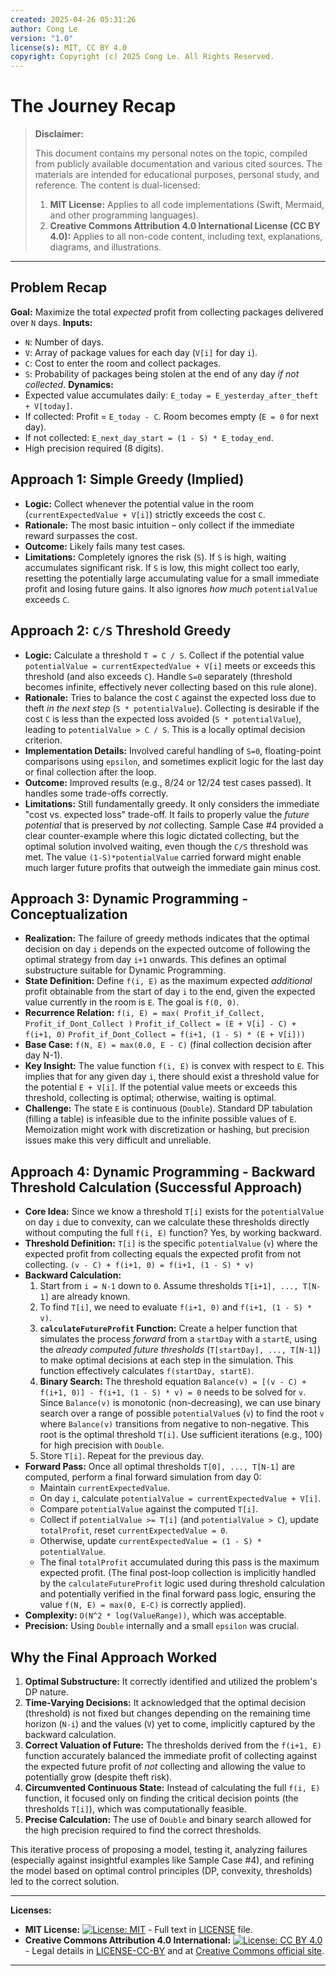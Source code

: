 ```yaml
---
created: 2025-04-26 05:31:26
author: Cong Le
version: "1.0"
license(s): MIT, CC BY 4.0
copyright: Copyright (c) 2025 Cong Le. All Rights Reserved.
---
```




# The Journey Recap
> **Disclaimer:**
>
> This document contains my personal notes on the topic,
> compiled from publicly available documentation and various cited sources.
> The materials are intended for educational purposes, personal study, and reference.
> The content is dual-licensed:
> 1. **MIT License:** Applies to all code implementations (Swift, Mermaid, and other programming languages).
> 2. **Creative Commons Attribution 4.0 International License (CC BY 4.0):** Applies to all non-code content, including text, explanations, diagrams, and illustrations.
---



## Problem Recap

**Goal:** Maximize the total *expected* profit from collecting packages delivered over `N` days.
**Inputs:**
*   `N`: Number of days.
*   `V`: Array of package values for each day (`V[i]` for day `i`).
*   `C`: Cost to enter the room and collect packages.
*   `S`: Probability of packages being stolen at the end of any day *if not collected*.
**Dynamics:**
*   Expected value accumulates daily: `E_today = E_yesterday_after_theft + V[today]`.
*   If collected: Profit = `E_today - C`. Room becomes empty (`E = 0` for next day).
*   If not collected: `E_next_day_start = (1 - S) * E_today_end`.
*   High precision required (8 digits).

## Approach 1: Simple Greedy (Implied)

*   **Logic:** Collect whenever the potential value in the room (`currentExpectedValue + V[i]`) strictly exceeds the cost `C`.
*   **Rationale:** The most basic intuition – only collect if the immediate reward surpasses the cost.
*   **Outcome:** Likely fails many test cases.
*   **Limitations:** Completely ignores the risk (`S`). If `S` is high, waiting accumulates significant risk. If `S` is low, this might collect too early, resetting the potentially large accumulating value for a small immediate profit and losing future gains. It also ignores *how much* `potentialValue` exceeds `C`.

## Approach 2: `C/S` Threshold Greedy

*   **Logic:** Calculate a threshold `T = C / S`. Collect if the potential value `potentialValue = currentExpectedValue + V[i]` meets or exceeds this threshold (and also exceeds `C`). Handle `S=0` separately (threshold becomes infinite, effectively never collecting based on this rule alone).
*   **Rationale:** Tries to balance the cost `C` against the expected loss due to theft *in the next step* (`S * potentialValue`). Collecting is desirable if the cost `C` is less than the expected loss avoided (`S * potentialValue`), leading to `potentialValue > C / S`. This is a locally optimal decision criterion.
*   **Implementation Details:** Involved careful handling of `S=0`, floating-point comparisons using `epsilon`, and sometimes explicit logic for the last day or final collection after the loop.
*   **Outcome:** Improved results (e.g., 8/24 or 12/24 test cases passed). It handles some trade-offs correctly.
*   **Limitations:** Still fundamentally greedy. It only considers the immediate "cost vs. expected loss" trade-off. It fails to properly value the *future potential* that is preserved by *not* collecting. Sample Case #4 provided a clear counter-example where this logic dictated collecting, but the optimal solution involved waiting, even though the `C/S` threshold was met. The value `(1-S)*potentialValue` carried forward might enable much larger future profits that outweigh the immediate gain minus cost.

## Approach 3: Dynamic Programming - Conceptualization

*   **Realization:** The failure of greedy methods indicates that the optimal decision on day `i` depends on the expected outcome of following the optimal strategy from day `i+1` onwards. This defines an optimal substructure suitable for Dynamic Programming.
*   **State Definition:** Define `f(i, E)` as the maximum expected *additional* profit obtainable from the start of day `i` to the end, given the expected value currently in the room is `E`. The goal is `f(0, 0)`.
*   **Recurrence Relation:**
    `f(i, E) = max( Profit_if_Collect, Profit_if_Dont_Collect )`
    `Profit_if_Collect = (E + V[i] - C) + f(i+1, 0)`
    `Profit_if_Dont_Collect = f(i+1, (1 - S) * (E + V[i]))`
*   **Base Case:** `f(N, E) = max(0.0, E - C)` (final collection decision after day N-1).
*   **Key Insight:** The value function `f(i, E)` is convex with respect to `E`. This implies that for any given day `i`, there should exist a threshold value for the potential `E + V[i]`. If the potential value meets or exceeds this threshold, collecting is optimal; otherwise, waiting is optimal.
*   **Challenge:** The state `E` is continuous (`Double`). Standard DP tabulation (filling a table) is infeasible due to the infinite possible values of `E`. Memoization might work with discretization or hashing, but precision issues make this very difficult and unreliable.

## Approach 4: Dynamic Programming - Backward Threshold Calculation (Successful Approach)

*   **Core Idea:** Since we know a threshold `T[i]` exists for the `potentialValue` on day `i` due to convexity, can we calculate these thresholds directly without computing the full `f(i, E)` function? Yes, by working backward.
*   **Threshold Definition:** `T[i]` is the specific `potentialValue` (`v`) where the expected profit from collecting equals the expected profit from not collecting.
    `(v - C) + f(i+1, 0) = f(i+1, (1 - S) * v)`
*   **Backward Calculation:**
    1.  Start from `i = N-1` down to `0`. Assume thresholds `T[i+1], ..., T[N-1]` are already known.
    2.  To find `T[i]`, we need to evaluate `f(i+1, 0)` and `f(i+1, (1 - S) * v)`.
    3.  **`calculateFutureProfit` Function:** Create a helper function that simulates the process *forward* from a `startDay` with a `startE`, using the *already computed future thresholds* (`T[startDay], ..., T[N-1]`) to make optimal decisions at each step in the simulation. This function effectively calculates `f(startDay, startE)`.
    4.  **Binary Search:** The threshold equation `Balance(v) = [(v - C) + f(i+1, 0)] - f(i+1, (1 - S) * v) = 0` needs to be solved for `v`. Since `Balance(v)` is monotonic (non-decreasing), we can use binary search over a range of possible `potentialValue`s (`v`) to find the root `v` where `Balance(v)` transitions from negative to non-negative. This root is the optimal threshold `T[i]`. Use sufficient iterations (e.g., 100) for high precision with `Double`.
    5.  Store `T[i]`. Repeat for the previous day.
*   **Forward Pass:** Once all optimal thresholds `T[0], ..., T[N-1]` are computed, perform a final forward simulation from day 0:
    *   Maintain `currentExpectedValue`.
    *   On day `i`, calculate `potentialValue = currentExpectedValue + V[i]`.
    *   Compare `potentialValue` against the computed `T[i]`.
    *   Collect if `potentialValue >= T[i]` (and `potentialValue > C`), update `totalProfit`, reset `currentExpectedValue = 0`.
    *   Otherwise, update `currentExpectedValue = (1 - S) * potentialValue`.
    *   The final `totalProfit` accumulated during this pass is the maximum expected profit. (The final post-loop collection is implicitly handled by the `calculateFutureProfit` logic used during threshold calculation and potentially verified in the final forward pass logic, ensuring the value `f(N, E) = max(0, E-C)` is correctly applied).
*   **Complexity:** `O(N^2 * log(ValueRange))`, which was acceptable.
*   **Precision:** Using `Double` internally and a small `epsilon` was crucial.

## Why the Final Approach Worked

1.  **Optimal Substructure:** It correctly identified and utilized the problem's DP nature.
2.  **Time-Varying Decisions:** It acknowledged that the optimal decision (threshold) is not fixed but changes depending on the remaining time horizon (`N-i`) and the values (`V`) yet to come, implicitly captured by the backward calculation.
3.  **Correct Valuation of Future:** The thresholds derived from the `f(i+1, E)` function accurately balanced the immediate profit of collecting against the expected future profit of *not* collecting and allowing the value to potentially grow (despite theft risk).
4.  **Circumvented Continuous State:** Instead of calculating the full `f(i, E)` function, it focused only on finding the critical decision points (the thresholds `T[i]`), which was computationally feasible.
5.  **Precise Calculation:** The use of `Double` and binary search allowed for the high precision required to find the correct thresholds.

This iterative process of proposing a model, testing it, analyzing failures (especially against insightful examples like Sample Case #4), and refining the model based on optimal control principles (DP, convexity, thresholds) led to the correct solution.



---
**Licenses:**

- **MIT License:**  [![License: MIT](https://img.shields.io/badge/License-MIT-yellow.svg)](LICENSE) - Full text in [LICENSE](LICENSE) file.
- **Creative Commons Attribution 4.0 International:** [![License: CC BY 4.0](https://licensebuttons.net/l/by/4.0/88x31.png)](LICENSE-CC-BY) - Legal details in [LICENSE-CC-BY](LICENSE-CC-BY) and at [Creative Commons official site](http://creativecommons.org/licenses/by/4.0/).

---